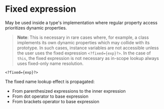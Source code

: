 # Fixed expression

May be used inside a type's implementation where regular property access prioritizes dynamic properties.

> **Note**: This is necessary in rare cases where, for example, a class implements its own dynamic properties which may collide with its prototype. In such cases, instance variables are not accessible unless the user uses the fixed expression `<?fixed={exp}?>`. In the case of `this`, the fixed expression is not necessary as in-scope lookup always uses fixed-only name resolution.

```
<?fixed={exp}?>
```

The fixed name lookup effect is propagated:

- From parenthesized expressions to the inner expression
- From dot operator to base expression
- From brackets operator to base expression